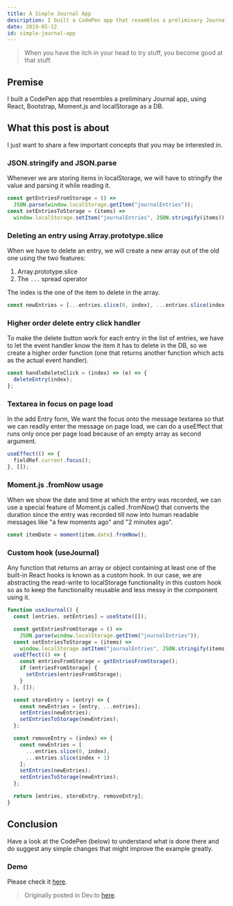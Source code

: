 ```yaml
---
title: A Simple Journal App
description: I built a CodePen app that resembles a preliminary Journal app, using React, Bootstrap, Moment.js and localStorage as a DB.
date: 2019-05-12
id: simple-journal-app
---
```


> When you have the itch in your head to try stuff, you become good at that stuff.

## Premise

I built a CodePen app that resembles a preliminary Journal app, using React, Bootstrap, Moment.js and localStorage as a DB.

## What this post is about

I just want to share a few important concepts that you may be interested in.

### JSON.stringify and JSON.parse

Whenever we are storing items in localStorage, we will have to stringify the value and parsing it while reading it.

```javascript
const getEntriesFromStorage = () =>
  JSON.parse(window.localStorage.getItem("journalEntries"));
const setEntriesToStorage = (items) =>
  window.localStorage.setItem("journalEntries", JSON.stringify(items));
```

### Deleting an entry using Array.prototype.slice

When we have to delete an entry, we will create a new array out of the old one using the two features:

1. Array.prototype.slice
2. The `...` spread operator

The index is the one of the item to delete in the array.

```javascript
const newEntries = [...entries.slice(0, index), ...entries.slice(index + 1)];
```

### Higher order delete entry click handler

To make the delete button work for each entry in the list of entries, we have to let the event handler know the item it has to delete in the DB, so we create a higher order function (one that returns another function which acts as the actual event handler).

```javascript
const handleDeleteClick = (index) => (e) => {
  deleteEntry(index);
};
```

### Textarea in focus on page load

In the add Entry form, We want the focus onto the message textarea so that we can readily enter the message on page load, we can do a useEffect that runs only once per page load because of an empty array as second argument.

```javascript
useEffect(() => {
  fieldRef.current.focus();
}, []);
```

### Moment.js .fromNow usage

When we show the date and time at which the entry was recorded, we can use a special feature of Moment.js called .fromNow() that converts the duration since the entry was recorded till now into human readable messages like "a few moments ago" and "2 minutes ago".

```javascript
const itemDate = moment(item.date).fromNow();
```

### Custom hook (useJournal)

Any function that returns an array or object containing at least one of the built-in React hooks is known as a custom hook. In our case, we are abstracting the read-write to localStorage functionality in this custom hook so as to keep the functionality reusable and less messy in the component using it.

```javascript
function useJournal() {
  const [entries, setEntries] = useState([]);

  const getEntriesFromStorage = () =>
    JSON.parse(window.localStorage.getItem("journalEntries"));
  const setEntriesToStorage = (items) =>
    window.localStorage.setItem("journalEntries", JSON.stringify(items));
  useEffect(() => {
    const entriesFromStorage = getEntriesFromStorage();
    if (entriesFromStorage) {
      setEntries(entriesFromStorage);
    }
  }, []);

  const storeEntry = (entry) => {
    const newEntries = [entry, ...entries];
    setEntries(newEntries);
    setEntriesToStorage(newEntries);
  };

  const removeEntry = (index) => {
    const newEntries = [
      ...entries.slice(0, index),
      ...entries.slice(index + 1)
    ];
    setEntries(newEntries);
    setEntriesToStorage(newEntries);
  };

  return [entries, storeEntry, removeEntry];
}
```

## Conclusion

Have a look at the CodePen (below) to understand what is done there and do suggest any simple changes that might improve the example greatly.

### Demo

Please check it [here](https://codepen.io/skola17/pen/NVrBKj).

> Originally posted in Dev.to [here](https://dev.to/chaituknag/a-simple-journal-app-using-react-localstorage-and-fun-23j8).
